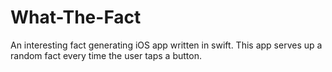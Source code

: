 # What-The-Fact

An interesting fact generating iOS app written in swift.
This app serves up a random fact every time the user taps a button.
